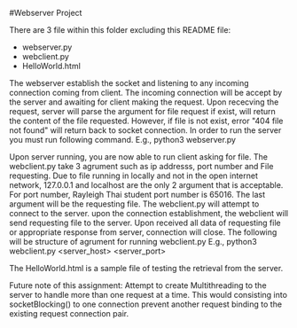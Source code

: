 #Webserver Project



There are 3 file within this folder excluding this README file:
 - webserver.py
 - webclient.py
 - HelloWorld.html
 
The webserver establish the socket and listening to any incoming connection coming from client. The incoming connection will be accept by the server and awaiting for client making the request. Upon rececving the request, server will parse the argument for file request if exist, will return the content of the file requested. However, if file is not exist, error "404 file not found" will return back to socket connection. In order to run the server you must run following command.
E.g., python3 webserver.py 

Upon server running, you are now able to run client asking for file. The webclient.py take 3 agrument such as ip addresss, port number and File requesting. Due to file running in locally and not in the open internet network, 127.0.0.1 and localhost are the only 2 argument that is acceptable. For port number, Rayleigh Thai student port number is 65016. The last argument will be the requesting file. The webclient.py will attempt to connect to the server. upon the connection establishment, the webclient will send requesting file to the server. Upon received all data of requesting file or appropriate response from server, connection will close. The following will be structure of agrument for running webclient.py
E.g., python3 webclient.py <server_host> <server_port> <filename> 

The HelloWorld.html is a sample file of testing the retrieval from the server.

Future note of this assignment: Attempt to create Multithreading to the server to handle more than one request at a time. This would consisting into socketBlocking() to one connection prevent another request binding to the existing request connection pair. 

